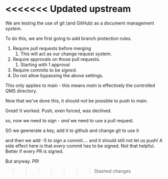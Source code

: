 <<<<<<< Updated upstream
=======
We are testing the use of git (and GitHub) as a document management system.

To do this, we are first going to add branch protection rules.

1. Require pull requests before merging
	1. This will act as our change request system.
2. Require approvals on those pull requests.
	1. Starting with 1 approval
3. Require commits to be *signed*.
4. Do not allow bypassing the above settings.

This only applies to main - this means *main* is effectively the controlled QMS directory.

Now that we've done this, it should *not* be possible to push to main.

Great! It worked. Push, even forced, was declined.

so, now we need to sign - *and* we need to use a pull request.

SO we geenerate a key, add it to github
and change git to use it

and then we add -S to sign a commit.... and it should still not let us push! 
A side effect here is that *every* commit has to be signed. Not that helpful. Better if every PR is signed.

But anyway. PR!
>>>>>>> Stashed changes
